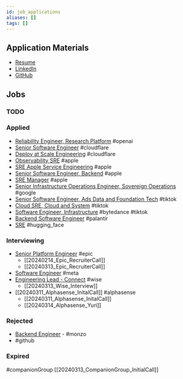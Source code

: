 ```yaml
---
id: job_applications
aliases: []
tags: []
---
```


## Application Materials

- [Resume](https://docs.google.com/document/d/19o6cy4JX0OI2LbTbgbu3XY2w5ttl8e-BwDrW6abitk0/edit#heading=h.nowr0u2bye1s)
- [LinkedIn](https://www.linkedin.com/in/dominicgreen/)
- [GitHub](https://github.com/domgreen/)

## Jobs

### TODO

### Applied

- [Reliability Engineer, Research Platform](https://openai.com/careers/reliability-engineer-research-platform) #openai
- [Senior Software Engineer](https://boards.greenhouse.io/cloudflare/jobs/5579911?gh_jid=5579911) #cloudflare
- [Deploy at Scale Engineering](https://boards.greenhouse.io/cloudflare/jobs/5665618?gh_jid=5665618) #cloudflare
- [Observability SRE](https://jobs.apple.com/en-gb/details/200537110/Observability-Site-Reliability-Engineer) #apple
- [SRE Apple Service Engineering](https://jobs.apple.com/en-gb/details/200538240/Site-Reliability-Engineer,-Apple-Services-Engineering-ASE-) #apple
- [Senior Software Engineer, Backend](https://jobs.apple.com/en-gb/details/200516376/Senior-Software-Engineer,-Backend) #apple
- [SRE Manager](https://jobs.apple.com/en-gb/details/200528472/Site-Reliability-Engineering-Manager,-Apple-Services-Engineering-ASE-) #apple
- [Senior Infrastructure Operations Engineer, Sovereign Operations](https://www.google.com/about/careers/applications/jobs/results/99043585782883014-senior-infrastructure-operations-engineer-sovereign-operations?location=London%2C%20UK&q=%22Engineer%22) #google
- [Senior Software Engineer, Ads Data and Foundation Tech](https://careers.tiktok.com/position/7223040418598095165/detail) #tiktok
- [Cloud SRE, Cloud and System](https://careers.tiktok.com/position/7270255214413121853/detail) #tiktok
- [Software Engineer, Infrastructure](https://jobs.bytedance.com/en/position/6954028779976100109/detail) #bytedance #tiktok
- [Backend Software Engineer](https://jobs.lever.co/palantir/f70cdff7-c62f-4b73-a136-909e5e3d1891) #palantir
- [SRE](https://apply.workable.com/huggingface/j/5EC160CEFB/) #hugging_face

### Interviewing

- [Senior Platform Engineer](https://www.epicgames.com/site/en-US/careers/jobs/5045471004?lang=en-US) #epic 
	- [[20240214_Epic_RecruiterCall]]
	- [[20240313_Epic_RecruiterCall]]
- [Software Engineer](https://www.metacareers.com/profile/home) #meta
- [Engineering Lead - Connect](https://www.wise.jobs/role/5662198-engineering-lead-connect/) #wise 
	- [[20240313_Wise_Interview]]
- [[20240311_Alphasense_InitalCall]] #alphasense 
	- [[20240311_Alphasense_InitalCall]]
	- [[20240314_Alphasense_Yuri]]
### Rejected

- [Backend Engineer](https://boards.greenhouse.io/monzo/jobs/5272421) - #monzo
- #github 

### Expired

#companionGroup [[20240313_CompanionGroup_InitialCall]]